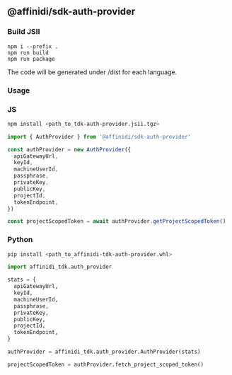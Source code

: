 ## @affinidi/sdk-auth-provider

### Build JSII

```
npm i --prefix .
npm run build
npm run package
```

The code will be generated under /dist for each language.

### Usage

### JS

```bash
npm install <path_to_tdk-auth-provider.jsii.tgz>
```

```ts
import { AuthProvider } from '@affinidi/sdk-auth-provider'

const authProvider = new AuthProvider({
  apiGatewayUrl,
  keyId,
  machineUserId,
  passphrase,
  privateKey,
  publicKey,
  projectId,
  tokenEndpoint,
})

const projectScopedToken = await authProvider.getProjectScopedToken()
```

### Python

```bash
pip install <path_to_affinidi-tdk-auth-provider.whl>
```

```python
import affinidi_tdk.auth_provider

stats = {
  apiGatewayUrl,
  keyId,
  machineUserId,
  passphrase,
  privateKey,
  publicKey,
  projectId,
  tokenEndpoint,
}

authProvider = affinidi_tdk.auth_provider.AuthProvider(stats)

projectScopedToken = authProvider.fetch_project_scoped_token()
```
